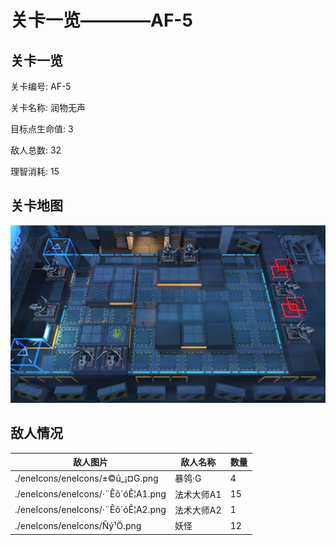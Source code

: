 # 关卡一览————AF-5


## 关卡一览

关卡编号: AF-5

关卡名称: 润物无声

目标点生命值: 3

敌人总数: 32

理智消耗: 15


## 关卡地图
![AF-5](./oprMap/AF-5.png)

## 敌人情况

| 敌人图片 | 敌人名称 | 数量  |
|---------|-----|-----|
| ./eneIcons/eneIcons/±©û_¡¤G.png| 暴鸰·G  |   4  |
| ./eneIcons/eneIcons/·¨Êõ´óÊ¦A1.png| 法术大师A1  |   15  |
| ./eneIcons/eneIcons/·¨Êõ´óÊ¦A2.png| 法术大师A2  |   1  |
| ./eneIcons/eneIcons/Ñý¹Ö.png| 妖怪  |   12  |
